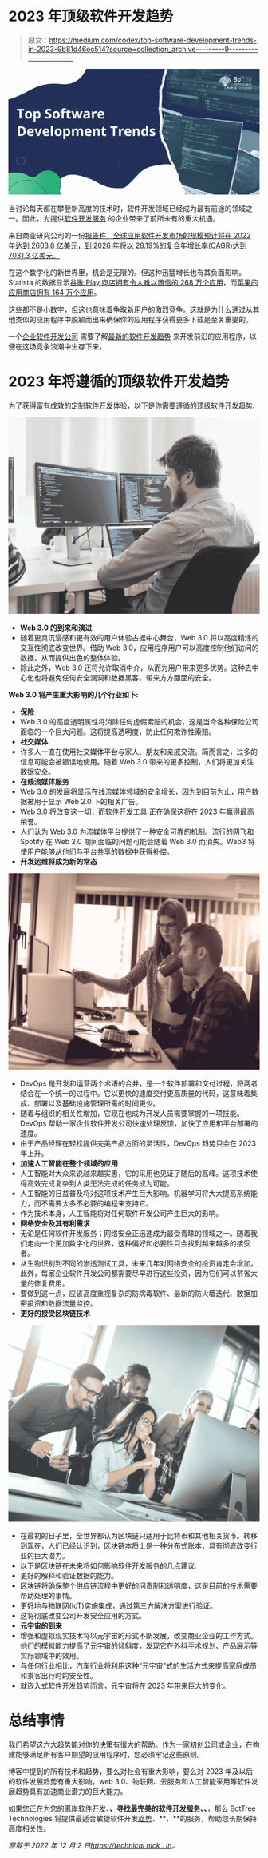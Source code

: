 # 2023 年顶级软件开发趋势

> 原文：<https://medium.com/codex/top-software-development-trends-in-2023-9b81d46ec514?source=collection_archive---------9----------------------->

![](img/1b403ef62010b1903d1e4fca5bf3ebc1.png)

当讨论每天都在攀登新高度的技术时，软件开发领域已经成为最有前途的领域之一。因此，为提供[软件开发服务](https://www.botreetechnologies.com/blog/what-services-does-a-software-development-firm-provide/) 的企业带来了前所未有的重大机遇。

来自商业研究公司的一份[报告称，全球应用软件开发市场的规模预计将在 2022 年达到 2603.8 亿美元，到 2026 年将以 28.19%的复合年增长率(CAGR)达到 7031.3 亿美元。](https://www.thebusinessresearchcompany.com/report/application-development-software-global-market-report#:~:text=The%20global%20application%20software%20development,least%20in%20the%20short%20term.)

在这个数字化的新世界里，机会是无限的。但这种迅猛增长也有其负面影响。Statista 的数据显示[谷歌 Play 商店拥有令人难以置信的 268 万个应用](https://www.statista.com/statistics/266210/number-of-available-applications-in-the-google-play-store/)，而[苹果的应用商店拥有 164 万个应用](https://www.statista.com/statistics/779768/number-of-available-apps-in-the-apple-app-store-quarter/)。

这些都不是小数字，但这也意味着争取新用户的激烈竞争。这就是为什么通过从其他类似的应用程序中脱颖而出来确保你的应用程序获得更多下载是至关重要的。

一个[企业软件开发公司](https://www.botreetechnologies.com/enterprise-software-development-company) 需要了解[最新的软件开发趋势](https://www.botreetechnologies.com/blog/software-development-trends/) 来开发前沿的应用程序，以便在这场竞争浪潮中生存下来。

# 2023 年将遵循的顶级软件开发趋势

为了获得富有成效的[定制软件开发](https://www.botreetechnologies.com/blog/customized-software-what-is-it-types-and-examples/)体验，以下是你需要遵循的顶级软件开发趋势:

![](img/427c6d92faea438c0aa8d9081241ba63.png)

*   **Web 3.0 的到来和演进**
*   随着更具沉浸感和更有效的用户体验占据中心舞台，Web 3.0 将以高度精炼的交互性彻底改变世界。借助 Web 3.0，应用程序用户可以高度控制他们访问的数据，从而提供出色的整体体验。
*   除此之外，Web 3.0 还将允许取消中介，从而为用户带来更多优势。这种去中心化也将避免任何安全漏洞和数据黑客，带来方方面面的安全。

**Web 3.0 将产生重大影响的几个行业如下:**

*   **保险**
*   Web 3.0 的高度透明属性将消除任何虚假索赔的机会，这是当今各种保险公司面临的一个巨大问题。这将提高透明度，防止任何欺诈性索赔。
*   **社交媒体**
*   许多人一直在使用社交媒体平台与家人、朋友和亲戚交流。简而言之，过多的信息可能会被错误地使用。随着 Web 3.0 带来的更多控制，人们将更加关注数据安全。
*   **在线流媒体服务**
*   Web 3.0 的发展将显示在线流媒体领域的安全增长，因为到目前为止，用户数据被用于显示 Web 2.0 下的相关广告。
*   Web 3.0 将改变这一切，而[软件开发工具](https://www.botreetechnologies.com/blog/top-software-development-tools/) 正在确保这将在 2023 年赢得最高荣誉。
*   人们认为 Web 3.0 为流媒体平台提供了一种安全可靠的机制。流行的网飞和 Spotify 在 Web 2.0 期间面临的问题可能会随着 Web 3.0 而消失。Web3 将使用户能够从他们与平台共享的数据中获得补偿。
*   **开发运维将成为新的常态**

![](img/f667b7812c87fdab669483e7c110387f.png)

*   DevOps 是开发和运营两个术语的合并，是一个软件部署和交付过程，将两者结合在一个统一的过程中。它以更快的速度交付更高质量的代码，这意味着集成、部署以及基础设施管理所需的时间更少。
*   随着与组织的相关性增加，它现在也成为开发人员需要掌握的一项技能。DevOps 帮助一家企业软件开发公司快速处理反馈，加快了应用和平台部署的速度。
*   由于产品经理在轻松提供完美产品方面的灵活性，DevOps 趋势只会在 2023 年上升。
*   **加速人工智能在整个领域的应用**
*   人工智能对大众来说越来越实惠，它的采用也见证了随后的高峰。这项技术使得高效完成复杂到人类无法完成的任务成为可能。
*   人工智能的日益普及将对这项技术产生巨大影响。机器学习将大大提高系统能力，而不需要太多不必要的编程来支持它。
*   作为技术本身，人工智能将对任何软件开发公司产生巨大的影响。
*   **网络安全及其有利需求**
*   无论是任何软件开发服务；网络安全正迅速成为最受青睐的领域之一。随着我们走向一个更加数字化的世界，这种偏好和必要性只会找到越来越多的接受者。
*   从生物识别到不同的渗透测试工具，未来几年对网络安全的投资肯定会增加。此外，每家企业软件开发公司都需要尽早进行这些投资，因为它们可以节省大量的修复费用。
*   要做到这一点，应该高度重视复杂的防病毒软件、最新的防火墙迭代、数据加密投资和数据流量监控。
*   **更好的接受区块链技术**

![](img/0a141019e84941b2e0316eb7066fbb06.png)

*   在最初的日子里，全世界都认为区块链只适用于比特币和其他相关货币。转移到现在，人们已经认识到，区块链本质上是一种分布式账本，具有彻底改变行业的巨大潜力。
*   以下是区块链在未来将如何影响软件开发服务的几点建议:
*   更好的解释和验证数据的能力。
*   区块链将确保整个供应链流程中更好的问责制和透明度，这是目前的技术需要帮助处理的事情。
*   更好地与物联网(IoT)实施集成，通过第三方解决方案进行验证。
*   这将彻底改变公司开发安全应用的方式。
*   **元宇宙的到来**
*   增强和虚拟现实技术将以元宇宙的形式不断发展，改变商业企业的工作方式。他们的模拟能力提高了元宇宙的倾斜度，发现它在外科手术规划、产品展示等实际领域中的效用。
*   与任何行业相比，汽车行业将利用这种“元宇宙”式的生活方式来提高家庭成员和乘客出行时的安全性。
*   就嵌入式软件开发趋势而言，元宇宙将在 2023 年带来巨大的变化。

# 总结事情

我们希望这六大趋势能对你的决策有很大的帮助。作为一家初创公司或企业，在构建能够满足所有客户期望的应用程序时，您必须牢记这些原则。

博客中提到的所有技术和趋势，要么对社会有重大影响，要么对 2023 年及以后的软件发展趋势有重大影响。web 3.0、物联网、云服务和人工智能采用等软件发展趋势具有加速商业潜力的巨大能力。

如果您正在为您的[离岸软件开发](https://www.botreetechnologies.com/blog/how-to-partner-with-an-offshore-software-development-firm/)、**、**寻找最完美的[软件开发服务](https://www.botreetechnologies.com/blog/what-services-does-a-software-development-firm-provide/)、**、**，那么 BotTree Technologies 将提供最适合敏捷软件开发[趋势](https://www.botreetechnologies.com/blog/agile-software-development-in-python/)、**、**的服务，帮助您长期保持高度相关性。

*原载于 2022 年 12 月 2 日*[*https://technical nick . in*](https://technicalnick.in/tech/top-software-development-trends-in-2023/)*。*